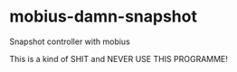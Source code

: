 # mobius-damn-snapshot
Snapshot controller with mobius


This is a kind of SHIT and NEVER USE THIS PROGRAMME!